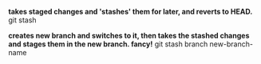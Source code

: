 **takes staged changes and 'stashes' them for later, and reverts to HEAD.**
    git stash

**creates new branch and switches to it, then takes the stashed changes and stages them in the new branch.   fancy!**
    git stash branch new-branch-name 	
